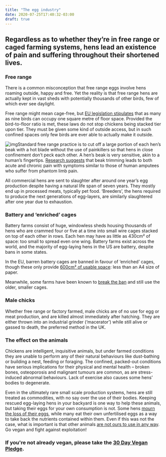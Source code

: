 ```yaml
---
title: "The egg industry"
date: 2020-07-25T17:40:32-03:00
draft: true
---
```

## Regardless as to whether they’re in free range or caged farming systems, hens lead an existence of pain and suffering throughout their shortened lives.  

### Free range  

There is a common misconception that free range eggs involve hens roaming outside, happy and free. Yet the reality is that free range hens are actually kept in vast sheds with potentially thousands of other birds, few of which ever see daylight.  

Free range might mean cage-free, but [EU legislation stipulates](https://eur-lex.europa.eu/LexUriServ/LexUriServ.do?uri=OJ:L:1999:203:0053:0057:EN:PDF) that as many as nine birds can occupy one square metre of floor space. Provided the bird-to-floor ratio is met, these laws do not stop chickens being stacked tier upon tier. They must be given some kind of outside access, but in such confined spaces only few birds are ever able to actually make it outside.  

![img](https://www.vegansociety.com/sites/default/files/uploads/Rescued%20chickens%20-%20credit%20Animal%20Place.jpg)Standard free range practice is to cut off a large portion of each hen’s beak with a hot blade without the use of painkillers so that hens in close confinement don’t peck each other. A hen’s beak is very sensitive, akin to a human’s fingertips. [Research suggests](http://www.upc-online.org/debeaking/ota.html) that beak trimming leads to both acute and chronic pain with symptoms similar to those of human amputees who suffer from phantom limb pain. 

All commercial hens are sent to slaughter after around one year’s egg production despite having a natural life span of seven years. They mostly end up in processed meats, typically pet food. ‘Breeders’, the hens required to produce the next generations of egg-layers, are similarly slaughtered after one year due to exhaustion.

### Battery and ‘enriched’ cages 

Battery farms consist of huge, windowless sheds housing thousands of hens who are crammed four or five at a time into small wire cages stacked on top of each other in rows. Each hen may have as little as 430cm² of space: too small to spread even one wing. Battery farms exist across the world, and the majority of egg-laying hens in the US are battery, despite bans in some states.

In the EU, barren battery cages are banned in favour of ‘enriched’ cages, though these only provide [600cm² of usable space](https://eur-lex.europa.eu/LexUriServ/LexUriServ.do?uri=OJ:L:1999:203:0053:0057:EN:PDF ): less than an A4 size of paper. 

Meanwhile, some farms have been known to [break the ban](https://www.bbc.co.uk/news/uk-16540769) and still use the older, smaller cages.

### Male chicks 

Whether free range or factory farmed, male chicks are of no use for egg or meat production, and are killed almost immediately after hatching. They are either thrown into an industrial grinder (‘macerator’) while still alive or gassed to death, the preferred method in the UK.  

### The effect on the animals 

Chickens are intelligent, inquisitive animals, but under farmed conditions they are unable to perform any of their natural behaviours like dust-bathing or building a nest, feeding or foraging. The confined, packed-out conditions have serious implications for their physical and mental health – broken bones, osteoporosis and malignant tumours are common, as are stress-induced abnormal behaviours. Lack of exercise also causes some hens’ bodies to degenerate.

Even in the ultimately rare small scale production systems, hens are still treated as commodities, with no say over the use of their bodies. Keeping rescued egg-laying hens in your backyard is one way to help these animals, but taking their eggs for your own consumption is not. Some hens [mourn the loss of their eggs](http://gentleworld.org/a-chickens-relationship-with-her-eggs/), while many eat their own unfertilised eggs as a way to take back the nutrients contained within them. Even if this was not the case, what is important is that other animals [are not ours to use in any way](https://www.vegansociety.com/go-vegan/definition-veganism). Go vegan and fight against exploitation!

### If you're not already vegan, please take the [30 Day Vegan Pledge](https://www.vegansociety.com/go-vegan/take-vegan-pledge).